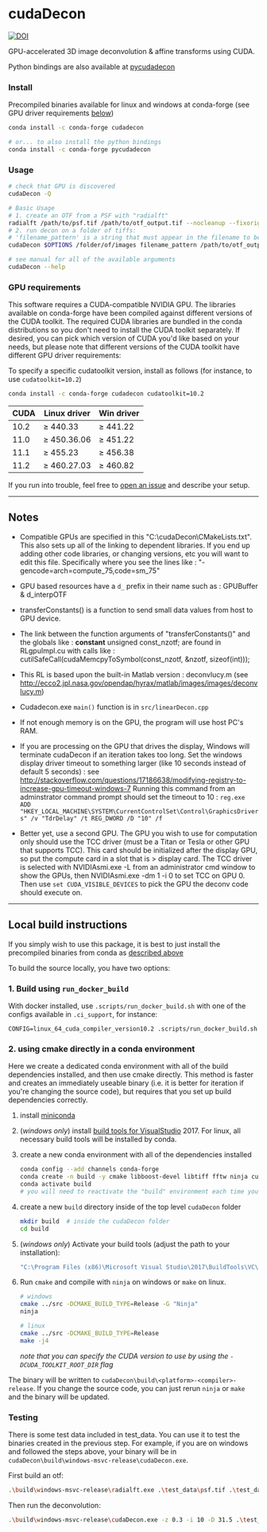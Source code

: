 # cudaDecon

[![DOI](https://zenodo.org/badge/172128164.svg)](https://zenodo.org/badge/latestdoi/172128164)

GPU-accelerated 3D image deconvolution & affine transforms using CUDA.

Python bindings are also available at [pycudadecon](https://github.com/tlambert03/pycudadecon)

### Install

Precompiled binaries available for linux and windows at conda-forge
(see GPU driver requirements [below](#gpu-requirements))

```sh
conda install -c conda-forge cudadecon

# or... to also install the python bindings
conda install -c conda-forge pycudadecon
```

### Usage

```sh
# check that GPU is discovered
cudaDecon -Q

# Basic Usage
# 1. create an OTF from a PSF with "radialft"
radialft /path/to/psf.tif /path/to/otf_output.tif --nocleanup --fixorigin 10
# 2. run decon on a folder of tiffs:
# 'filename_pattern' is a string that must appear in the filename to be processed
cudaDecon $OPTIONS /folder/of/images filename_pattern /path/to/otf_output.tif

# see manual for all of the available arguments
cudaDecon --help
```

### GPU requirements

This software requires a CUDA-compatible NVIDIA GPU.
The libraries available on conda-forge have been compiled against different versions of the CUDA toolkit.  The required CUDA libraries are bundled in the conda distributions so you don't need to install the CUDA toolkit separately.  If desired, you can pick which version of CUDA you'd like based on your needs, but please note that different versions of the CUDA toolkit have different GPU driver requirements:

To specify a specific cudatoolkit version, install as follows (for instance, to use
`cudatoolkit=10.2`)

```sh
conda install -c conda-forge cudadecon cudatoolkit=10.2
```

| CUDA  | Linux driver | Win driver |
| ----- | ------------ | ---------- |
| 10.2  | ≥ 440.33     | ≥ 441.22   |
| 11.0  | ≥ 450.36.06  | ≥ 451.22   |
| 11.1  | ≥ 455.23     | ≥ 456.38   |
| 11.2  | ≥ 460.27.03  | ≥ 460.82   |

If you run into trouble, feel free to [open an issue](https://github.com/scopetools/cudaDecon/issues) and describe your setup.

-----------------------

## Notes

* Compatible GPUs are specified in this "C:\cudaDecon\CMakeLists.txt".  This also sets up all of the linking to dependent libraries.  If you end up adding other code libraries, or changing versions, etc you will want to edit this file.  Specifically where you see the lines like : "-gencode=arch=compute_75,code=sm_75"

* GPU based resources have a `d_` prefix in their name such as : GPUBuffer & d_interpOTF

* transferConstants() is a function to send small data values from host to GPU device.

* The link between the function arguments of "transferConstants()" and the globals like : __constant__ unsigned const_nzotf; are found in RLgpuImpl.cu with calls like : cutilSafeCall(cudaMemcpyToSymbol(const_nzotf, &nzotf, sizeof(int)));

* This RL is based upon the built-in Matlab version : deconvlucy.m (see http://ecco2.jpl.nasa.gov/opendap/hyrax/matlab/images/images/deconvlucy.m)

* Cudadecon.exe `main()` function is in `src/linearDecon.cpp`

* If not enough memory is on the GPU, the program will use host PC's RAM.

* If you are processing on the GPU that drives the display, Windows will terminate cudaDecon if an iteration takes too long.  Set the windows display driver timeout to something larger (like 10 seconds instead of default 5 seconds) :
see http://stackoverflow.com/questions/17186638/modifying-registry-to-increase-gpu-timeout-windows-7
Running this command from an adminstrator command prompt should set the timeout to 10 :
`reg.exe ADD "HKEY_LOCAL_MACHINE\SYSTEM\CurrentControlSet\Control\GraphicsDrivers" /v "TdrDelay" /t REG_DWORD /D "10" /f`

* Better yet, use a second GPU.  The GPU you wish to use for computation only should use the TCC driver (must be a Titan or Tesla or other GPU that supports TCC).  This card should be initialized after the display GPU, so put the compute card in a slot that is > display card.  The TCC driver is selected with NVIDIAsmi.exe -L from an administrator cmd window to show the GPUs, then NVIDIAsmi.exe -dm 1 -i 0 to set TCC on GPU 0.  Then use `set CUDA_VISIBLE_DEVICES` to pick the GPU the deconv code should execute on.

-----------------------

## Local build instructions

If you simply wish to use this package, it is best to just install the precompiled binaries from conda as [described above](#install-precompiled-binaries)

To build the source locally, you have two options:

### 1. Build using `run_docker_build`

With docker installed, use `.scripts/run_docker_build.sh` with one of the
configs available in `.ci_support`, for instance:

```shell
CONFIG=linux_64_cuda_compiler_version10.2 .scripts/run_docker_build.sh
```

### 2. using cmake directly in a conda environment

Here we create a dedicated conda environment with all of the build dependencies
installed, and then use cmake directly.  This method is faster and creates an
immediately useable binary (i.e. it is better for iteration if you're changing
the source code), but requires that you set up build dependencies correctly.

1. install [miniconda](https://docs.conda.io/en/latest/miniconda.html)
1. (*windows only*) install [build tools for VisualStudio](https://visualstudio.microsoft.com/downloads/#build-tools-for-visual-studio-2017) 2017.  For linux, all necessary build tools will be installed by conda.

1. create a new conda environment with all of the dependencies installed

    ```sh
    conda config --add channels conda-forge
    conda create -n build -y cmake libboost-devel libtiff fftw ninja cuda-nvcc libcufft-dev
    conda activate build  
    # you will need to reactivate the "build" environment each time you close the terminal
    ```

1. create a new `build` directory inside of the top level `cudaDecon` folder

    ```sh
    mkdir build  # inside the cudaDecon folder
    cd build
    ```

1. (*windows only*) Activate your build tools (adjust the path to your installation):

    ```cmd
    "C:\Program Files (x86)\Microsoft Visual Studio\2017\BuildTools\VC\Auxiliary\Build\vcvars64.bat"
    ```

1. Run `cmake` and compile with `ninja` on windows or `make` on linux.

    ```sh
    # windows
    cmake ../src -DCMAKE_BUILD_TYPE=Release -G "Ninja"
    ninja

    # linux
    cmake ../src -DCMAKE_BUILD_TYPE=Release
    make -j4
    ```

    *note that you can specify the CUDA version to use by using the `-DCUDA_TOOLKIT_ROOT_DIR` flag* 

The binary will be written to `cudaDecon\build\<platform>-<compiler>-release`.
If you change the source code, you can just rerun `ninja` or `make` and the
binary will be updated.

### Testing

There is some test data included in test_data.  You can use it to test the binaries
created in the previous step.  For example, if you are on windows and followed the steps
above, your binary will be in `cudaDecon\build\windows-msvc-release\cudaDecon.exe`.

First build an otf:

```sh
.\build\windows-msvc-release\radialft.exe .\test_data\psf.tif .\test_data\otf.tif --nocleanup --fixorigin 10
```

Then run the deconvolution:

```sh
.\build\windows-msvc-release\cudaDecon.exe -z 0.3 -i 10 -D 31.5 .\test_data\ im_raw .\test_data\otf.tif
```
